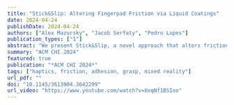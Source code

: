 ```yaml
---
title: "Stick&Slip: Altering Fingerpad Friction via Liquid Coatings"
date: 2024-04-24
publishDate: 2024-04-24
authors: ["Alex Mazursky", "Jacob Serfaty", "Pedro Lopes"]
publication_types: ["1"]
abstract: "We present Stick&Slip, a novel approach that alters friction between the fingerpad & surfaces by depositing liquid droplets that coat the fingerpad. The liquid coating modifies the finger’s coefficient of friction, allowing users to feel surfaces up to ±60% more slippery or sticky. We selected our fluids to rapidly evaporate so that the surface returns to its original friction. Unlike traditional friction- feedback, such as electroadhesion or vibration, our approach: (1) alters friction on a wide range of surfaces and geometries, making it possible to modulate nearly any non-absorbent surface; (2) scales to many objects without requiring instrumenting the target surfaces (e.g., with conductive electrode coatings or vibromotors); and (3) both in/decreases friction via a single device. We identified nine liquids and characterized their practicality by measuring evaporation rates, etc. To illustrate the applicability of our approach, we demonstrate how it enables friction in virtual/mixed-reality or, even, while using everyday objects/tools."
summary: "ACM CHI 2024"
featured: true
publication: "*ACM CHI 2024*"
tags: ["haptics, friction, adhesion, grasp, mixed reality"]
url_pdf: ""
doi: "10.1145/3613904.3642299"
url_video: "https://www.youtube.com/watch?v=UxqNf1BSIoo"
---
```


